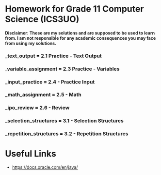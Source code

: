 # Homework for Grade 11 Computer Science (ICS3UO)
#### Disclaimer: These are my solutions and are supposed to be used to learn from. I am not responsible for any academic consequences you may face from using my solutions.

### _text_output = 2.1 Practice - Text Output
### _variable_assignment = 2.3 Practice - Variables
### _input_practice = 2.4 - Practice Input
### _math_assignment = 2.5 - Math
### _ipo_review = 2.6 - Review

### _selection_structures = 3.1 - Selection Structures
### _repetition_structures = 3.2 - Repetition Structures
# Useful Links
- https://docs.oracle.com/en/java/
